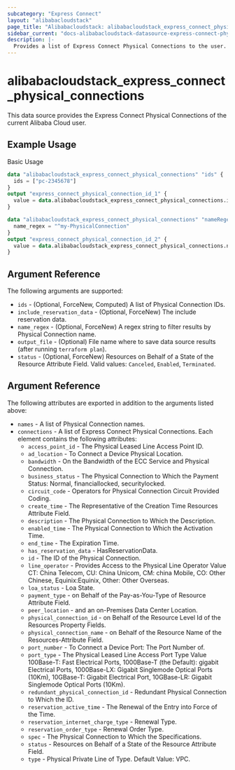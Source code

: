 ```yaml
---
subcategory: "Express Connect"
layout: "alibabacloudstack"
page_title: "Alibabacloudstack: alibabacloudstack_express_connect_physical_connections"
sidebar_current: "docs-alibabacloudstack-datasource-express-connect-physical-connections"
description: |-
  Provides a list of Express Connect Physical Connections to the user.
---
```


# alibabacloudstack\_express\_connect\_physical\_connections

This data source provides the Express Connect Physical Connections of the current Alibaba Cloud user.

## Example Usage

Basic Usage

```terraform
data "alibabacloudstack_express_connect_physical_connections" "ids" {
  ids = ["pc-2345678"]
}
output "express_connect_physical_connection_id_1" {
  value = data.alibabacloudstack_express_connect_physical_connections.ids.connections.0.id
}

data "alibabacloudstack_express_connect_physical_connections" "nameRegex" {
  name_regex = "^my-PhysicalConnection"
}
output "express_connect_physical_connection_id_2" {
  value = data.alibabacloudstack_express_connect_physical_connections.nameRegex.connections.0.id
}

```

## Argument Reference

The following arguments are supported:

* `ids` - (Optional, ForceNew, Computed)  A list of Physical Connection IDs.
* `include_reservation_data` - (Optional, ForceNew) The include reservation data.
* `name_regex` - (Optional, ForceNew) A regex string to filter results by Physical Connection name.
* `output_file` - (Optional) File name where to save data source results (after running `terraform plan`).
* `status` - (Optional, ForceNew) Resources on Behalf of a State of the Resource Attribute Field. Valid values: `Canceled`, `Enabled`, `Terminated`.

## Argument Reference

The following attributes are exported in addition to the arguments listed above:

* `names` - A list of Physical Connection names.
* `connections` - A list of Express Connect Physical Connections. Each element contains the following attributes:
  * `access_point_id` - The Physical Leased Line Access Point ID.
  * `ad_location` - To Connect a Device Physical Location.
  * `bandwidth` - On the Bandwidth of the ECC Service and Physical Connection.
  * `business_status` - The Physical Connection to Which the Payment Status: Normal, financiallocked, securitylocked.
  * `circuit_code` - Operators for Physical Connection Circuit Provided Coding.
  * `create_time` - The Representative of the Creation Time Resources Attribute Field.
  * `description` - The Physical Connection to Which the Description.
  * `enabled_time` - The Physical Connection to Which the Activation Time.
  * `end_time` - The Expiration Time.
  * `has_reservation_data` - HasReservationData.
  * `id` - The ID of the Physical Connection.
  * `line_operator` - Provides Access to the Physical Line Operator Value CT: China Telecom, CU: China Unicom, CM: china Mobile, CO: Other Chinese, Equinix:Equinix, Other: Other Overseas.
  * `loa_status` - Loa State.
  * `payment_type` - on Behalf of the Pay-as-You-Type of Resource Attribute Field.
  * `peer_location` - and an on-Premises Data Center Location.
  * `physical_connection_id` - on Behalf of the Resource Level Id of the Resources Property Fields.
  * `physical_connection_name` - on Behalf of the Resource Name of the Resources-Attribute Field.
  * `port_number` - To Connect a Device Port: The Port Number of.
  * `port_type` - The Physical Leased Line Access Port Type Value 100Base-T: Fast Electrical Ports, 1000Base-T (the Default): gigabit Electrical Ports, 1000Base-LX: Gigabit Singlemode Optical Ports (10Km), 10GBase-T: Gigabit Electrical Port, 10GBase-LR: Gigabit Singlemode Optical Ports (10Km).
  * `redundant_physical_connection_id` - Redundant Physical Connection to Which the ID.
  * `reservation_active_time` - The Renewal of the Entry into Force of the Time.
  * `reservation_internet_charge_type` - Renewal Type.
  * `reservation_order_type` - Renewal Order Type.
  * `spec` - The Physical Connection to Which the Specifications.
  * `status` - Resources on Behalf of a State of the Resource Attribute Field.
  * `type` - Physical Private Line of Type. Default Value: VPC.
